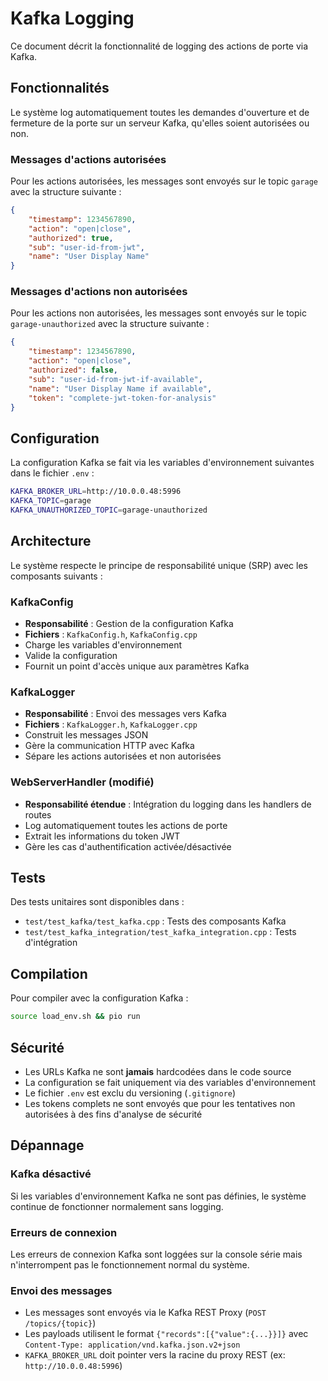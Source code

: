 # Kafka Logging

Ce document décrit la fonctionnalité de logging des actions de porte via Kafka.

## Fonctionnalités

Le système log automatiquement toutes les demandes d'ouverture et de fermeture de la porte sur un serveur Kafka, qu'elles soient autorisées ou non.

### Messages d'actions autorisées

Pour les actions autorisées, les messages sont envoyés sur le topic `garage` avec la structure suivante :

```json
{
    "timestamp": 1234567890,
    "action": "open|close",
    "authorized": true,
    "sub": "user-id-from-jwt",
    "name": "User Display Name"
}
```

### Messages d'actions non autorisées

Pour les actions non autorisées, les messages sont envoyés sur le topic `garage-unauthorized` avec la structure suivante :

```json
{
    "timestamp": 1234567890,
    "action": "open|close", 
    "authorized": false,
    "sub": "user-id-from-jwt-if-available",
    "name": "User Display Name if available",
    "token": "complete-jwt-token-for-analysis"
}
```

## Configuration

La configuration Kafka se fait via les variables d'environnement suivantes dans le fichier `.env` :

```bash
KAFKA_BROKER_URL=http://10.0.0.48:5996
KAFKA_TOPIC=garage
KAFKA_UNAUTHORIZED_TOPIC=garage-unauthorized
```

## Architecture

Le système respecte le principe de responsabilité unique (SRP) avec les composants suivants :

### KafkaConfig

- **Responsabilité** : Gestion de la configuration Kafka
- **Fichiers** : `KafkaConfig.h`, `KafkaConfig.cpp`
- Charge les variables d'environnement
- Valide la configuration
- Fournit un point d'accès unique aux paramètres Kafka

### KafkaLogger

- **Responsabilité** : Envoi des messages vers Kafka
- **Fichiers** : `KafkaLogger.h`, `KafkaLogger.cpp`
- Construit les messages JSON
- Gère la communication HTTP avec Kafka
- Sépare les actions autorisées et non autorisées

### WebServerHandler (modifié)

- **Responsabilité étendue** : Intégration du logging dans les handlers de routes
- Log automatiquement toutes les actions de porte
- Extrait les informations du token JWT
- Gère les cas d'authentification activée/désactivée

## Tests

Des tests unitaires sont disponibles dans :

- `test/test_kafka/test_kafka.cpp` : Tests des composants Kafka
- `test/test_kafka_integration/test_kafka_integration.cpp` : Tests d'intégration

## Compilation

Pour compiler avec la configuration Kafka :

```bash
source load_env.sh && pio run
```

## Sécurité

- Les URLs Kafka ne sont **jamais** hardcodées dans le code source
- La configuration se fait uniquement via des variables d'environnement
- Le fichier `.env` est exclu du versioning (`.gitignore`)
- Les tokens complets ne sont envoyés que pour les tentatives non autorisées à des fins d'analyse de sécurité

## Dépannage

### Kafka désactivé

Si les variables d'environnement Kafka ne sont pas définies, le système continue de fonctionner normalement sans logging.

### Erreurs de connexion

Les erreurs de connexion Kafka sont loggées sur la console série mais n'interrompent pas le fonctionnement normal du système.

### Envoi des messages

- Les messages sont envoyés via le Kafka REST Proxy (`POST /topics/{topic}`)
- Les payloads utilisent le format `{"records":[{"value":{...}}]}` avec `Content-Type: application/vnd.kafka.json.v2+json`
- `KAFKA_BROKER_URL` doit pointer vers la racine du proxy REST (ex: `http://10.0.0.48:5996`)
